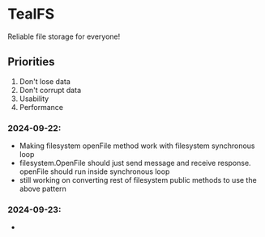 # TealFS
Reliable file storage for everyone!

## Priorities
1. Don't lose data
2. Don't corrupt data
3. Usability
4. Performance

### 2024-09-22:
- Making filesystem openFile method work with filesystem synchronous loop
- filesystem.OpenFile should just send message and receive response. openFile should run inside synchronous loop
- still working on converting rest of filesystem public methods to use the above pattern

### 2024-09-23:
- 
